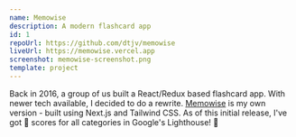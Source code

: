 ```yaml
---
name: Memowise
description: A modern flashcard app
id: 1
repoUrl: https://github.com/dtjv/memowise
liveUrl: https://memowise.vercel.app
screenshot: memowise-screenshot.png
template: project
---
```


Back in 2016, a group of us built a React/Redux based flashcard app. With newer
tech available, I decided to do a rewrite.
[Memowise](https://memowise.vercel.app) is my own version - built using Next.js
and Tailwind CSS. As of this initial release, I've got 💯 scores for all
categories in Google's Lighthouse! 👊

<!-- more -->
